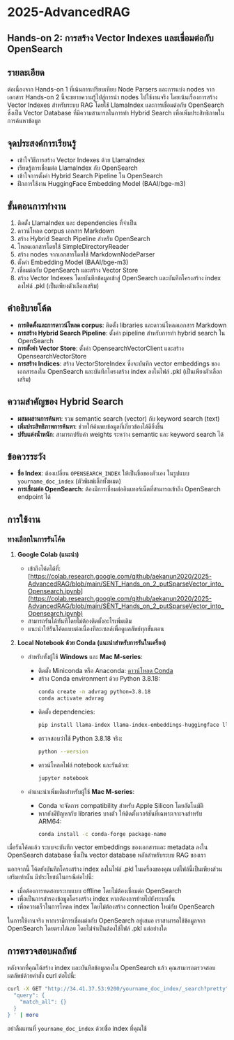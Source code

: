 # 2025-AdvancedRAG

## Hands-on 2: การสร้าง Vector Indexes และเชื่อมต่อกับ OpenSearch

## รายละเอียด
ต่อเนื่องจาก Hands-on 1 ที่เน้นการเปรียบเทียบ Node Parsers และการแบ่ง nodes จากเอกสาร Hands-on 2 นี้จะขยายความรู้ไปสู่การนำ nodes ไปใช้งานจริง โดยเน้นเรื่องการสร้าง Vector Indexes สำหรับระบบ RAG โดยใช้ LlamaIndex และการเชื่อมต่อกับ OpenSearch ซึ่งเป็น Vector Database ที่มีความสามารถในการทำ Hybrid Search เพื่อเพิ่มประสิทธิภาพในการค้นหาข้อมูล

## จุดประสงค์การเรียนรู้
* เข้าใจวิธีการสร้าง Vector Indexes ด้วย LlamaIndex
* เรียนรู้การเชื่อมต่อ LlamaIndex กับ OpenSearch
* เข้าใจการตั้งค่า Hybrid Search Pipeline ใน OpenSearch
* ฝึกการใช้งาน HuggingFace Embedding Model (BAAI/bge-m3)

## ขั้นตอนการทำงาน
1. ติดตั้ง LlamaIndex และ dependencies ที่จำเป็น
2. ดาวน์โหลด corpus เอกสาร Markdown
3. สร้าง Hybrid Search Pipeline สำหรับ OpenSearch
4. โหลดเอกสารโดยใช้ SimpleDirectoryReader
5. สร้าง nodes จากเอกสารโดยใช้ MarkdownNodeParser
6. ตั้งค่า Embedding Model (BAAI/bge-m3)
7. เชื่อมต่อกับ OpenSearch และสร้าง Vector Store
8. สร้าง Vector Indexes โดยบันทึกข้อมูลเข้าสู่ OpenSearch และบันทึกโครงสร้าง index ลงไฟล์ .pkl (เป็นเพียงตัวเลือกเสริม)

## คำอธิบายโค้ด
- **การติดตั้งและการดาวน์โหลด corpus**: ติดตั้ง libraries และดาวน์โหลดเอกสาร Markdown
- **การสร้าง Hybrid Search Pipeline**: ตั้งค่า pipeline สำหรับการทำ hybrid search ใน OpenSearch
- **การตั้งค่า Vector Store**: ตั้งค่า OpensearchVectorClient และสร้าง OpensearchVectorStore
- **การสร้าง Indices**: สร้าง VectorStoreIndex ซึ่งจะบันทึก vector embeddings ของเอกสารลงใน OpenSearch และบันทึกโครงสร้าง index ลงในไฟล์ .pkl (เป็นเพียงตัวเลือกเสริม)

## ความสำคัญของ Hybrid Search
- **ผสมผสานการค้นหา**: รวม semantic search (vector) กับ keyword search (text)
- **เพิ่มประสิทธิภาพการค้นหา**: ช่วยให้ค้นพบข้อมูลที่เกี่ยวข้องได้ดียิ่งขึ้น
- **ปรับแต่งน้ำหนัก**: สามารถปรับค่า weights ระหว่าง semantic และ keyword search ได้

## ข้อควรระวัง
- **ชื่อ Index**: ต้องเปลี่ยน `OPENSEARCH_INDEX` ให้เป็นชื่อของตัวเอง ในรูปแบบ `yourname_doc_index` (ตัวพิมพ์เล็กทั้งหมด)
- **การเชื่อมต่อ OpenSearch**: ต้องมีการเชื่อมต่ออินเทอร์เน็ตที่สามารถเข้าถึง OpenSearch endpoint ได้

## การใช้งาน

### ทางเลือกในการรันโค้ด

1. **Google Colab (แนะนำ)**
   * เข้าถึงโค้ดได้ที่: [https://colab.research.google.com/github/aekanun2020/2025-AdvancedRAG/blob/main/SENT_Hands_on_2_putSparseVector_into_Opensearch.ipynb](https://colab.research.google.com/github/aekanun2020/2025-AdvancedRAG/blob/main/SENT_Hands_on_2_putSparseVector_into_Opensearch.ipynb)
   * สามารถรันได้ทันทีโดยไม่ต้องติดตั้งอะไรเพิ่มเติม
   * แนะนำให้รันโค้ดแบบต่อเนื่องทีละเซลล์เพื่อดูผลลัพธ์ทุกขั้นตอน

2. **Local Notebook ด้วย Conda (แนะนำสำหรับการรันในเครื่อง)**
   * สำหรับทั้งผู้ใช้ **Windows** และ **Mac M-series**:
     - ติดตั้ง Miniconda หรือ Anaconda: [ดาวน์โหลด Conda](https://docs.conda.io/projects/conda/en/latest/user-guide/install/index.html)
     - สร้าง Conda environment ด้วย Python 3.8.18:
       ```bash
       conda create -n advrag python=3.8.18
       conda activate advrag
       ```
     - ติดตั้ง dependencies:
       ```bash
       pip install llama-index llama-index-embeddings-huggingface llama-index-vector-stores-opensearch requests nest_asyncio jupyter
       ```
     - ตรวจสอบว่าใช้ Python 3.8.18 จริง:
       ```bash
       python --version
       ```
     - ดาวน์โหลดไฟล์ notebook และรันด้วย:
       ```bash
       jupyter notebook
       ```
     
   * คำแนะนำเพิ่มเติมสำหรับผู้ใช้ **Mac M-series**:
     - Conda จะจัดการ compatibility สำหรับ Apple Silicon โดยอัตโนมัติ
     - หากยังมีปัญหากับ libraries บางตัว ให้ติดตั้งเวอร์ชันที่เฉพาะเจาะจงสำหรับ ARM64:
       ```bash
       conda install -c conda-forge package-name
       ```

เมื่อรันโค้ดแล้ว ระบบจะบันทึก vector embeddings ของเอกสารและ metadata ลงใน OpenSearch database ซึ่งเป็น vector database หลักสำหรับระบบ RAG ของเรา

นอกจากนี้ โค้ดยังบันทึกโครงสร้าง index ลงในไฟล์ .pkl ในเครื่องของคุณ แต่ไฟล์นี้เป็นเพียงส่วนเสริมเท่านั้น มีประโยชน์ในกรณีต่อไปนี้:
- เมื่อต้องการทดสอบระบบแบบ offline โดยไม่ต้องเชื่อมต่อ OpenSearch
- เพื่อเป็นการสำรองข้อมูลโครงสร้าง index หากต้องการย้ายไปยังระบบอื่น
- เพื่อความเร็วในการโหลด index โดยไม่ต้องสร้าง connection ใหม่กับ OpenSearch

ในการใช้งานจริง หากเรามีการเชื่อมต่อกับ OpenSearch อยู่เสมอ เราสามารถใช้ข้อมูลจาก OpenSearch โดยตรงได้เลย โดยไม่จำเป็นต้องใช้ไฟล์ .pkl แต่อย่างใด

## การตรวจสอบผลลัพธ์

หลังจากที่คุณได้สร้าง index และบันทึกข้อมูลลงใน OpenSearch แล้ว คุณสามารถตรวจสอบผลลัพธ์ด้วยคำสั่ง curl ต่อไปนี้:

```bash
curl -X GET "http://34.41.37.53:9200/yourname_doc_index/_search?pretty" -H 'Content-Type: application/json' -d' {
  "query": {
    "match_all": {}
  }
} ' | more
```

อย่าลืมแทนที่ `yourname_doc_index` ด้วยชื่อ index ที่คุณใช้